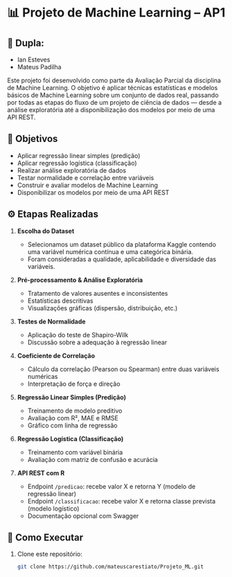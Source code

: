 # 📊 Projeto de Machine Learning – AP1

## 👥 Dupla:
- Ian Esteves
- Mateus Padilha

Este projeto foi desenvolvido como parte da Avaliação Parcial da disciplina de Machine Learning. O objetivo é aplicar técnicas estatísticas e modelos básicos de Machine Learning sobre um conjunto de dados real, passando por todas as etapas do fluxo de um projeto de ciência de dados — desde a análise exploratória até a disponibilização dos modelos por meio de uma API REST.

## 🧠 Objetivos

- Aplicar regressão linear simples (predição)
- Aplicar regressão logística (classificação)
- Realizar análise exploratória de dados
- Testar normalidade e correlação entre variáveis
- Construir e avaliar modelos de Machine Learning
- Disponibilizar os modelos por meio de uma API REST

## ⚙️ Etapas Realizadas

1. **Escolha do Dataset**  
   - Selecionamos um dataset público da plataforma Kaggle contendo uma variável numérica contínua e uma categórica binária.
   - Foram consideradas a qualidade, aplicabilidade e diversidade das variáveis.

2. **Pré-processamento & Análise Exploratória**  
   - Tratamento de valores ausentes e inconsistentes  
   - Estatísticas descritivas  
   - Visualizações gráficas (dispersão, distribuição, etc.)

3. **Testes de Normalidade**  
   - Aplicação do teste de Shapiro-Wilk  
   - Discussão sobre a adequação à regressão linear

4. **Coeficiente de Correlação**  
   - Cálculo da correlação (Pearson ou Spearman) entre duas variáveis numéricas  
   - Interpretação de força e direção

5. **Regressão Linear Simples (Predição)**  
   - Treinamento de modelo preditivo  
   - Avaliação com R², MAE e RMSE  
   - Gráfico com linha de regressão

6. **Regressão Logística (Classificação)**  
   - Treinamento com variável binária  
   - Avaliação com matriz de confusão e acurácia

7. **API REST com R**  
   - Endpoint `/predicao`: recebe valor X e retorna Y (modelo de regressão linear)  
   - Endpoint `/classificacao`: recebe valor X e retorna classe prevista (modelo logístico)  
   - Documentação opcional com Swagger

## 🚀 Como Executar

1. Clone este repositório:
   ```bash
   git clone https://github.com/mateuscarestiato/Projeto_ML.git

